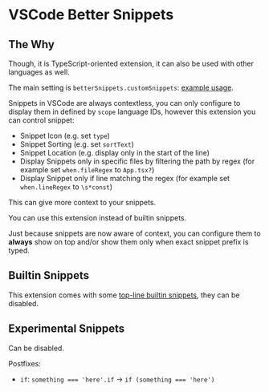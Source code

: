 # VSCode Better Snippets

## The Why

Though, it is TypeScript-oriented extension, it can also be used with other languages as well.

The main setting is `betterSnippets.customSnippets`: [example usage](./test/snippets.json).

Snippets in VSCode are always contextless, you can only configure to display them in defined by `scope` language IDs, however this extension you can control snippet:

- Snippet Icon (e.g. set `type`)
- Snippet Sorting (e.g. set `sortText`)
- Snippet Location (e.g. display only in the start of the line)
- Display Snippets only in specific files by filtering the path by regex (for example set `when.fileRegex` to `App.tsx?`)
- Display Snippet only if line matching the regex (for example set `when.lineRegex` to `\s*const`)

This can give more context to your snippets.

You can use this extension instead of builtin snippets.

<!-- So, basically I just turned off snippet suggestion by setting `editor.suggest.showSnippets` to `false` and migrated all my snippets to this extension. -->

Just because snippets are now aware of context, you can configure them to **always** show on top and/or show them only when exact snippet prefix is typed.

## Builtin Snippets

This extension comes with some [top-line builtin snippets](src/builtinSnippets.ts), they can be disabled.

## Experimental Snippets

Can be disabled.

Postfixes:

- `if`: `something === 'here'.if` -> `if (something === 'here')`
